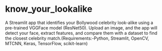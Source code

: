 # know_your_lookalike
A Streamlit app that identifies your Bollywood celebrity look-alike using a pre-trained VGGFace model (ResNet50). Upload an image, and the app will detect your face, extract features, and compare them with a dataset to find the closest celebrity match.(Requirements:-Python, Streamlit, OpenCV, MTCNN, Keras, TensorFlow, scikit-learn)
